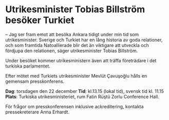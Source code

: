 # Utrikesminister Tobias Billström besöker Turkiet

– Jag ser fram emot att besöka Ankara tidigt under min tid som utrikesminister. Sverige och Turkiet har en lång historia av goda relationer, och som framtida Natoallierade blir det än viktigare att utveckla och fördjupa den relationen, säger utrikesminister Tobias Billström.

Under besöket kommer utrikesministern även att träffa företrädare i det turkiska parlamentet.

Efter mötet med Turkiets utrikesminister Mevlüt Çavuşoğlu hålls en gemensam presskonferens.

**Dag**: torsdagen den 22 december
**Tid**: kl.13\.15 (lokal tid), svensk tid kl. 11\.15
**Plats**: Turkiska utrikesministeriet, rum Fatin Rüştü Zorlu Conference Hall.

För frågor om presskonferensen inklusive ackreditering, kontakta pressekreterare Anna Erhardt.
